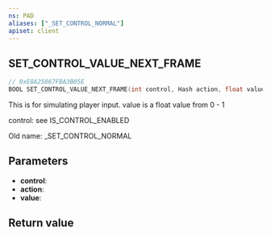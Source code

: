 ```yaml
---
ns: PAD
aliases: ["_SET_CONTROL_NORMAL"]
apiset: client
---
```

## SET_CONTROL_VALUE_NEXT_FRAME

```c
// 0xE8A25867FBA3B05E
BOOL SET_CONTROL_VALUE_NEXT_FRAME(int control, Hash action, float value);
```

This is for simulating player input.
value is a float value from 0 - 1

control: see IS_CONTROL_ENABLED

Old name: _SET_CONTROL_NORMAL

## Parameters
* **control**:
* **action**:
* **value**:

## Return value